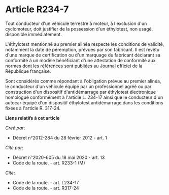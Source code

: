 # Article R234-7

Tout conducteur d'un véhicule terrestre à moteur, à l'exclusion d'un cyclomoteur, doit justifier de la possession d'un
éthylotest, non usagé, disponible immédiatement. 

L'éthylotest mentionné au premier alinéa respecte les conditions de validité, notamment la date de péremption, prévues par
son fabricant. Il est revêtu d'une marque de certification ou d'un marquage du fabricant déclarant sa conformité à un modèle
bénéficiant d'une attestation de conformité aux normes dont les références sont publiées au Journal officiel de la République
française. 

Sont considérés comme répondant à l'obligation prévue au premier alinéa, le conducteur d'un véhicule équipé par un
professionnel agréé ou par construction d'un dispositif d'antidémarrage par éthylotest électronique homologué conformément à
l'article L. 234-17 ainsi que le conducteur d'un autocar équipé d'un dispositif éthylotest antidémarrage dans les conditions
fixées à l'article R. 317-24.

**Liens relatifs à cet article**

_Créé par_:

  - Décret n°2012-284 du 28 février 2012 - art. 1

_Cité par_:

  - Décret n°2020-605 du 18 mai 2020 - art. 13
  - Code de la route. - art. R233-1 (M)

_Cite_:

  - Code de la route. - art. L234-17
  - Code de la route. - art. R317-24
